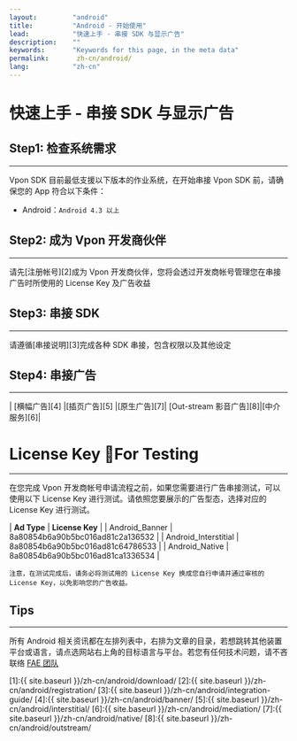 ```yaml
---
layout:         "android"
title:          "Android - 开始使用"
lead:           "快速上手 - 串接 SDK 与显示广告"
description:    ""
keywords:       "Keywords for this page, in the meta data"
permalink:       zh-cn/android/
lang:           "zh-cn"
---
```


# 快速上手 - 串接 SDK 与显示广告

## Step1: 检查系统需求
---
Vpon SDK 目前最低支援以下版本的作业系统，在开始串接 Vpon SDK 前，请确保您的 App 符合以下条件：

* Android：`Android 4.3 以上`

## Step2: 成为 Vpon 开发商伙伴
---
请先[注册帐号][2]成为 Vpon 开发商伙伴，您将会透过开发商帐号管理您在串接广告时所使用的 License Key 及广告收益

## Step3: 串接 SDK
---
请遵循[串接说明][3]完成各种 SDK 串接，包含权限以及其他设定

## Step4: 串接广告
---

| [横幅广告][4]  |[插页广告][5] |[原生广告][7]| [Out-stream 影音广告][8]|[中介服务][6]|


# License Key For Testing
---

在您完成 Vpon 开发商帐号申请流程之前，如果您需要进行广告串接测试，可以使用以下 License Key 进行测试。请依照您要展示的广告型态，选择对应的 License Key 进行测试。

| **Ad Type** | **License Key** |
| Android_Banner | 8a80854b6a90b5bc016ad81c2a136532 |
| Android_Interstitial | 8a80854b6a90b5bc016ad81c64786533 |
| Android_Native | 8a80854b6a90b5bc016ad81ca1336534 |

``注意，在测试完成后，请务必将测试用的 License Key 换成您自行申请并通过审核的 License Key，以免影响您的广告收益。 ``


## Tips
---
所有 Android 相关资讯都在左排列表中，右排为文章的目录，若想跳转其他装置平台或语言，请点选网站右上角的目标语言与平台。若您有任何技术问题，请不吝联络 [FAE 团队](mailto:fae@vpon.com)


<!-- > **Note**： 若您曾使用过旧版SDK，请先阅读: [升级最新 SDK 所需修改](../../zh-cn/android/latest-news/update-to-SDK4_5_1+/) -->




[1]:{{ site.baseurl }}/zh-cn/android/download/
[2]:{{ site.baseurl }}/zh-cn/android/registration/
[3]:{{ site.baseurl }}/zh-cn/android/integration-guide/
[4]:{{ site.baseurl }}/zh-cn/android/banner/
[5]:{{ site.baseurl }}/zh-cn/android/interstitial/
[6]:{{ site.baseurl }}/zh-cn/android/mediation/
[7]:{{ site.baseurl }}/zh-cn/android/native/
[8]:{{ site.baseurl }}/zh-cn/android/outstream/